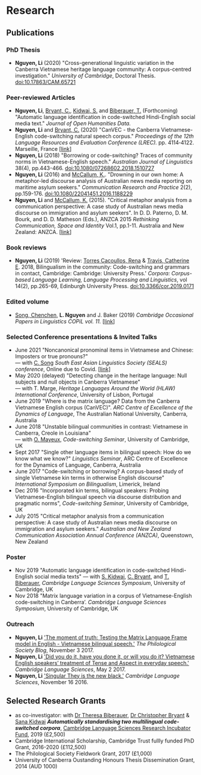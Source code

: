 # Research
## Publications

### PhD Thesis
+ **Nguyen, Li** (2020) "Cross-generational linguistic variation in the Canberra Vietnamese heritage language community: A corpus-centred investigation." *University of Cambridge*, Doctoral Thesis. [doi:10.17863/CAM.65721](https://doi.org/10.17863/CAM.65721) 

### Peer-reviewed Articles
+ **Nguyen, Li**, [Bryant, C.](https://www.cl.cam.ac.uk/~cjb255/), [Kidwai, S.](https://sanakidwai.github.io/about.html) and [Biberauer, T.](https://www.mmll.cam.ac.uk/dr-theresa-biberauer) (Forthcoming) "Automatic language identification in code-switched Hindi-English social media text." *Journal of Open Humanities Data.* 
+ **Nguyen, Li** and [Bryant, C.](https://www.cl.cam.ac.uk/~cjb255/) (2020) "CanVEC - the Canberra Vietnamese-English code-switching natural speech corpus." *Proceedings of the 12th Language Resources and Evaluation Conference (LREC).* pp. 4114‑4122. Marseille, France [[link](https://www.aclweb.org/anthology/2020.lrec-1.507.pdf)] 
+ **Nguyen, Li** (2018) "Borrowing or code-switching? Traces of community norms in Vietnamese-English speech." *Australian Journal of Linguistics* 38(4), pp.443-466. [doi:10.1080/07268602.2018.1510727](https://www.tandfonline.com/doi/abs/10.1080/07268602.2018.1510727) 
+ **Nguyen, Li** (2016) and [McCallum, K.](https://www.canberra.edu.au/about-uc/faculties/arts-design/courses/communications-staff/media-and-public-affairs/mccallum-kerry). "Drowning in our own home: A metaphor-led discourse analysis of Australian news media reporting on maritime asylum seekers." *Communication Research and Practice* 2(2), pp.159-176. [doi:10.1080/22041451.2016.1188229](https://www.tandfonline.com/doi/abs/10.1080/22041451.2016.1188229)
+ **Nguyen, Li** and [McCallum, K.](https://www.canberra.edu.au/about-uc/faculties/arts-design/courses/communications-staff/media-and-public-affairs/mccallum-kerry) (2015). "Critical metaphor analysis from a communication perspective: A case study of Australian news media discourse on immigration and asylum seekers". In D. D. Paterno, D. M. Bourk, and D. D. Matheson (Eds.), ANZCA 2015 *Rethinking Communication, Space and Identity* Vol.1, pp.1-11. Australia and New Zealand: ANZCA. [[link](https://www.anzca.net/documents/2015-conf-papers/853-anzca15-nguyen-mccallum/file.html)]

### Book reviews
+ **Nguyen, Li** (2019) 'Review:  [Torres Cacoullos, Rena](https://sites.psu.edu/rct11/) & [Travis, Catherine E](https://researchers.anu.edu.au/researchers/travis-ce). 2018, Bilingualism in the community: Code-switching and grammars in contact, Cambridge: Cambridge: University Press.' *Corpora: Corpus-based Language Learning, Language Processing and Linguistics*, vol 14(2), pp.265-69, Edinburgh University Press. [doi:10.3366/cor.2019.0171](https://www.euppublishing.com/doi/full/10.3366/cor.2019.0171)

### Edited volume 

+ [Song, Chenchen](https://www.juliosong.com/), **L. Nguyen** and J. Baker (2019) *Cambridge Occasional Papers in Linguistics COPiL vol. 11.* [[link](http://www.ling.cam.ac.uk/COPIL/archive.html)]

### Selected Conference presentations & Invited Talks

+ June 2021 "Noncanonical pronominal items in Vietnamese and Chinese: Imposters or true pronouns?"  
— with [C. Song](https://www.juliosong.com/) *South East Asian Linguistics Society (SEALS) conference*, Online due to Covid. [[link]](https://sites.google.com/site/sealsjournal/seals-and-jseals-history/seals-online-2021/seals-2021-program)
+ May 2020 (delayed) "Detecting change in the heritage language: Null subjects and null objects in Canberra Vietnamese"  
— with T. Marge, *Heritage Languages Around the World (HLAW) International Conference*, University of Lisbon, Portugal
+ June 2019 "Where is the matrix language? Data from the Canberra Vietnamese English corpus (CanVEC)". *ARC Centre of Excellence of the Dynamics of Language*, The Australian National University, Canberra, Australia
+ June 2018 "Unstable bilingual communities in contrast: Vietnamese in Canberra, Creole in Louisiana"  
— with [O. Mayeux](https://sites.google.com/view/mayeux), *Code-switching Seminar*, University of Cambridge, UK
+ Sept 2017 "Single other language items in bilingual speech: How do we know what we know?"
*Linguistics Seminar*, ARC Centre of Excellence for the Dynamics of Language, Canberra, Australia
+ June 2017 "Code-switching or borrowing? A corpus-based study of single Vietnamese kin terms in otherwise English discourse" 
*International Symposium on Bilingualism*, Limerick, Ireland
+ Dec 2016 "Incorporated kin terms, bilingual speakers: Probing Vietnamese-English bilingual speech via discourse distribution and
pragmatic norms", *Code-switching Seminar*, University of Cambridge, UK
+ July 2015 "Critical metaphor analysis from a communication perspective: A case study of Australian news media discourse on immigration and asylum seekers." 
*Australian and New Zealand Communication Association Annual Conference (ANZCA)*, Queenstown, New Zealand

### Poster
+ Nov 2019 "Automatic language identification in code-switched Hindi-English social media texts"
— with [S. Kidwai](https://sanakidwai.github.io/), [C. Bryant](https://www.cl.cam.ac.uk/~cjb255/), and [T. Biberauer](https://www.mmll.cam.ac.uk/dr-theresa-biberauer), *Cambridge Language Sciences Symposium*, University of Cambridge, UK
+ Nov 2018 "Matrix language variation in a corpus of Vietnamese-English code-switching in Canberra’. *Cambridge Language Sciences Symposium*, University of Cambridge, UK

### Outreach
 
+ **Nguyen, Li** ['The moment of truth: Testing the Matrix Language Frame model in English - Vietnamese bilingual speech.'](https://blog.philsoc.org.uk/2017/11/03/english-vietnamese-bilingualism/) *The Philological Society Blog*, November 3 2017. 
+ **Nguyen, Li** ['Did you do it, have you done it, or will you do it? Vietnamese English speakers’ treatment of Tense and Aspect in everyday speech.'](http://www.icge.co.uk/languagesciencesblog/?p=1498) *Cambridge Language Sciences*, May 2 2017.
+ **Nguyen, Li** ['Singular They is the new black.'](http://www.icge.co.uk/languagesciencesblog/?p=1371) *Cambridge Language Sciences*, November 16 2016.

## Selected Research Grants
+ as co-investigator: with [Dr Theresa Biberauer](https://www.mml.cam.ac.uk/dr-theresa-biberauer),  [Dr Christopher Bryant](https://www.cl.cam.ac.uk/~cjb255/) & [Sana Kidwai](https://sanakidwai.github.io/) **_Automatically standardising two multilingual code-switched corpora_**, [Cambridge Language Sciences Research Incubator Fund](https://www.languagesciences.cam.ac.uk/funding/language-sciences-research-incubator-fund), 2019 (£2,500)
+ Cambridge International Scholarship, Cambridge Trust fullly funded PhD Grant, 2016-2020 (£112,500)
+ The Philological Society Fieldwork Grant, 2017 (£1,000)
+ University of Canberra Oustanding Honours Thesis Dissemination Grant, 2014 (AUD 1000)
